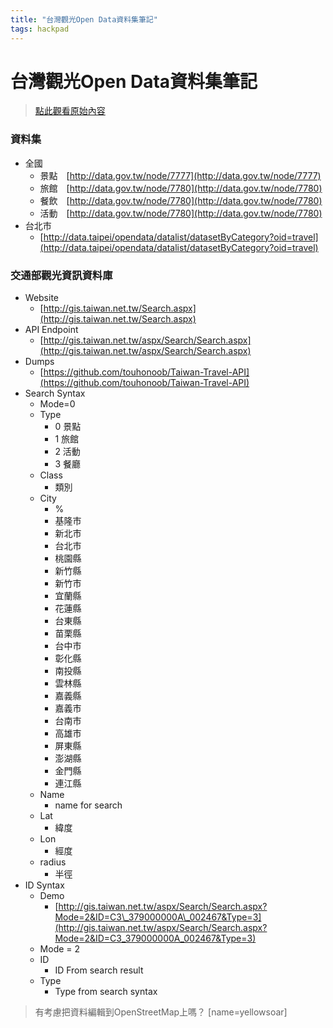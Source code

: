 ```yaml
---
title: "台灣觀光Open Data資料集筆記"
tags: hackpad
---
```


# 台灣觀光Open Data資料集筆記

> [點此觀看原始內容](https://g0v.hackpad.tw/KXQ1KJfR3Qv)


### 資料集

- 全國
    - 景點　[http://data.gov.tw/node/7777](http://data.gov.tw/node/7777)
    - 旅館　[http://data.gov.tw/node/7780](http://data.gov.tw/node/7780)
    - 餐飲　[http://data.gov.tw/node/7780](http://data.gov.tw/node/7780)
    - 活動　[http://data.gov.tw/node/7780](http://data.gov.tw/node/7780)
- 台北市
    - [http://data.taipei/opendata/datalist/datasetByCategory?oid=travel](http://data.taipei/opendata/datalist/datasetByCategory?oid=travel)

### 交通部觀光資訊資料庫

- Website
    - [http://gis.taiwan.net.tw/Search.aspx](http://gis.taiwan.net.tw/Search.aspx)
- API Endpoint
    - [http://gis.taiwan.net.tw/aspx/Search/Search.aspx](http://gis.taiwan.net.tw/aspx/Search/Search.aspx)
- Dumps
    - [https://github.com/touhonoob/Taiwan-Travel-API](https://github.com/touhonoob/Taiwan-Travel-API)
- Search Syntax
    - Mode=0
    - Type
        - 0 景點
        - 1 旅館
        - 2 活動
        - 3 餐廳
    - Class
        - 類別
    - City
        - %
        - 基隆市
        - 新北市
        - 台北市
        - 桃園縣
        - 新竹縣
        - 新竹市
        - 宜蘭縣
        - 花蓮縣
        - 台東縣
        - 苗栗縣
        - 台中市
        - 彰化縣
        - 南投縣
        - 雲林縣
        - 嘉義縣
        - 嘉義市
        - 台南市
        - 高雄市
        - 屏東縣
        - 澎湖縣
        - 金門縣
        - 連江縣
    - Name
        - name for search
    - Lat
        - 緯度
    - Lon
        - 經度
    - radius
        - 半徑
- ID Syntax
    - Demo
        - [http://gis.taiwan.net.tw/aspx/Search/Search.aspx?Mode=2&ID=C3\_379000000A\_002467&Type=3](http://gis.taiwan.net.tw/aspx/Search/Search.aspx?Mode=2&ID=C3_379000000A_002467&Type=3)
    - Mode = 2
    - ID
        - ID From search result
    - Type
        - Type from search syntax

> 有考慮把資料編輯到OpenStreetMap上嗎？
> [name=yellowsoar]


